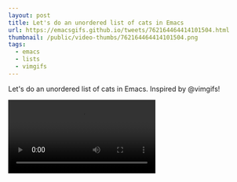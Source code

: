 ```yaml
---
layout: post
title: Let's do an unordered list of cats in Emacs
url: https://emacsgifs.github.io/tweets/762164464414101504.html
thumbnail: /public/video-thumbs/762164464414101504.png
tags:
  - emacs
  - lists
  - vimgifs
---
```


Let's do an unordered list of cats in Emacs. Inspired by @vimgifs!

<video controls autoplay loop>
  <source src="/public/videos/762164464414101504.mp4" type="video/mp4">
    Sorry your browser does not support the video tag, maybe time to upgrade?
</video>
